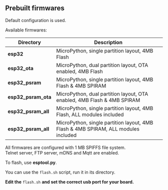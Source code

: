 
## Prebuilt firmwares


Default configuration is used.

Available firmwares:

| Directory | Description |
| - | - |
|**esp32** | MicroPython, single partition layout, 4MB Flash |
|**esp32_ota** | MicroPython, dual partition layout, OTA enabled, 4MB Flash |
|**esp32_psram** | MicroPython, single partition layout, 4MB Flash & 4MB SPIRAM |
|**esp32_psram_ota** | MicroPython, dual partition layout, OTA enabled, 4MB Flash & 4MB SPIRAM |
|**esp32_psram_all** | MicroPython, single partition layout, 4MB Flash, ALL modules included |
|**esp32_psram_all** | MicroPython, single partition layout, 4MB Flash & 4MB SPIRAM, ALL modules included |


All firmwares are configured with 1 MB SPIFFS file system.<br>
Telnet server, FTP server, mDNS and Mqtt are enabled.

To flash, use **esptool.py**.

You can use the `flash.sh` script, run it in its directory.

**Edit the** `flash.sh` **and set the correct usb port for your board.**

